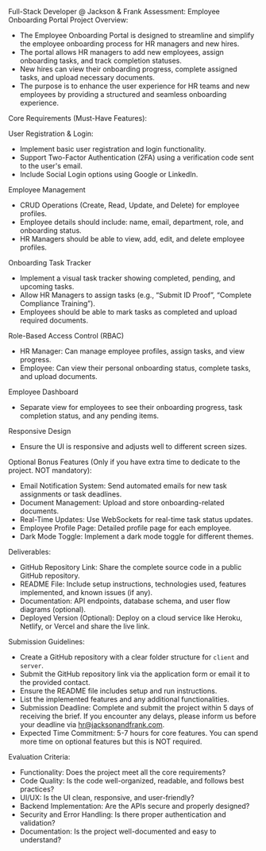 Full-Stack Developer @ Jackson & Frank Assessment: Employee Onboarding Portal
Project Overview:
- The Employee Onboarding Portal is designed to streamline and simplify the employee onboarding process for HR managers and new hires.
- The portal allows HR managers to add new employees, assign onboarding tasks, and track completion statuses.
- New hires can view their onboarding progress, complete assigned tasks, and upload necessary documents.
- The purpose is to enhance the user experience for HR teams and new employees by providing a structured and seamless onboarding experience.

Core Requirements (Must-Have Features):

User Registration & Login:
- Implement basic user registration and login functionality.
- Support Two-Factor Authentication (2FA) using a verification code sent to the user's email.
- Include Social Login options using Google or LinkedIn.
  
Employee Management
- CRUD Operations (Create, Read, Update, and Delete) for employee profiles.
- Employee details should include: name, email, department, role, and onboarding status.
- HR Managers should be able to view, add, edit, and delete employee profiles.

Onboarding Task Tracker
- Implement a visual task tracker showing completed, pending, and upcoming tasks.
- Allow HR Managers to assign tasks (e.g., “Submit ID Proof”, “Complete Compliance Training”).
- Employees should be able to mark tasks as completed and upload required documents.

Role-Based Access Control (RBAC)
- HR Manager: Can manage employee profiles, assign tasks, and view progress.
- Employee: Can view their personal onboarding status, complete tasks, and upload documents.
  
Employee Dashboard
- Separate view for employees to see their onboarding progress, task completion status, and any pending items.
  
Responsive Design
- Ensure the UI is responsive and adjusts well to different screen sizes.

Optional Bonus Features (Only if you have extra time to dedicate to the project. NOT mandatory):
- Email Notification System: Send automated emails for new task assignments or task deadlines.
- Document Management: Upload and store onboarding-related documents.
- Real-Time Updates: Use WebSockets for real-time task status updates.
- Employee Profile Page: Detailed profile page for each employee.
- Dark Mode Toggle: Implement a dark mode toggle for different themes.

Deliverables:
- GitHub Repository Link: Share the complete source code in a public GitHub repository.
- README File: Include setup instructions, technologies used, features implemented, and known issues (if any).
- Documentation: API endpoints, database schema, and user flow diagrams (optional).
- Deployed Version (Optional): Deploy on a cloud service like Heroku, Netlify, or Vercel and share the live link.

Submission Guidelines:
- Create a GitHub repository with a clear folder structure for `client` and `server`.
- Submit the GitHub repository link via the application form or email it to the provided contact.
- Ensure the README file includes setup and run instructions.
- List the implemented features and any additional functionalities.
- Submission Deadline: Complete and submit the project within 5 days of receiving the brief. If you encounter any delays, please inform us before your deadline via hr@jacksonandfrank.com.
- Expected Time Commitment: 5-7 hours for core features. You can spend more time on optional features but this is NOT required.

Evaluation Criteria:
- Functionality: Does the project meet all the core requirements?
- Code Quality: Is the code well-organized, readable, and follows best practices?
- UI/UX: Is the UI clean, responsive, and user-friendly?
- Backend Implementation: Are the APIs secure and properly designed?
- Security and Error Handling: Is there proper authentication and validation?
- Documentation: Is the project well-documented and easy to understand?
